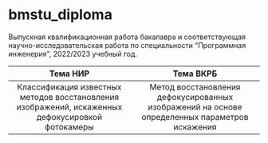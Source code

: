 # bmstu_diploma
Выпускная квалификационная работа бакалавра и соответствующая научно-исследовательская работа по специальности "Программная инженерия", 2022/2023 учебный год.

|Тема НИР| Тема ВКРБ|
|:---:|:---:|
|Классификация известных методов восстановления изображений, искаженных дефокусировкой фотокамеры| Метод восстановления дефокусированных изображений на основе определенных параметров искажения|
